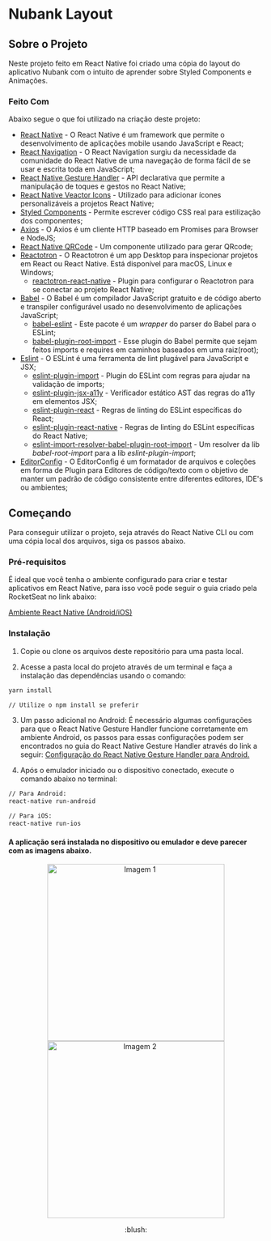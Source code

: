 # Nubank Layout

## Sobre o Projeto
Neste projeto feito em React Native foi criado uma cópia do layout do aplicativo Nubank com o intuito de aprender sobre Styled Components e Animações.

### Feito Com

Abaixo segue o que foi utilizado na criação deste projeto:

- [React Native](http://facebook.github.io/react-native/) - O React Native é um framework que permite o desenvolvimento de aplicações mobile usando JavaScript e React;
- [React Navigation](https://reactnavigation.org/) - O React Navigation surgiu da necessidade da comunidade do React Native de uma navegação de forma fácil de se usar e escrita toda em JavaScript;
- [React Native Gesture Handler](https://kmagiera.github.io/react-native-gesture-handler/) - API declarativa que permite a manipulação de toques e gestos no React Native;
- [React Native Veactor Icons](https://github.com/oblador/react-native-vector-icons) - Utilizado para adicionar ícones personalizáveis a projetos React Native;
- [Styled Components](https://github.com/styled-components/styled-components) - Permite escrever código CSS real para estilização dos componentes;
- [Axios](https://github.com/axios/axios) - O Axios é um cliente HTTP baseado em Promises para Browser e NodeJS;
- [React Native QRCode](https://github.com/cssivision/react-native-qrcode) - Um componente utilizado para gerar QRcode;
- [Reactotron](https://github.com/infinitered/reactotron) - O Reactotron é um app Desktop para inspecionar projetos em React ou React Native. Está disponível para macOS, Linux e Windows;
  - [reactotron-react-native](https://github.com/infinitered/reactotron/blob/master/docs/quick-start-react-native.md) - Plugin para configurar o Reactotron para se conectar ao projeto React Native;
- [Babel](https://babeljs.io/) - O Babel é um compilador JavaScript gratuito e de código aberto e transpiler configurável usado no desenvolvimento de aplicações JavaScript;
  - [babel-eslint](https://github.com/babel/babel-eslint) - Este pacote é um _wrapper_ do parser do Babel para o ESLint;
  - [babel-plugin-root-import](https://github.com/entwicklerstube/babel-plugin-root-import) - Esse plugin do Babel permite que sejam feitos imports e requires em caminhos baseados em uma raiz(root);
- [Eslint](https://eslint.org/) - O ESLint é uma ferramenta de lint plugável para JavaScript e JSX;
  - [eslint-plugin-import](https://github.com/benmosher/eslint-plugin-import) - Plugin do ESLint com regras para ajudar na validação de imports;
  - [eslint-plugin-jsx-a11y](https://github.com/evcohen/eslint-plugin-jsx-a11y) - Verificador estático AST das regras do a11y em elementos JSX;
  - [eslint-plugin-react](https://github.com/yannickcr/eslint-plugin-react) - Regras de linting do ESLint específicas do React;
  - [eslint-plugin-react-native](https://github.com/Intellicode/eslint-plugin-react-native) - Regras de linting do ESLint específicas do React Native;
  - [eslint-import-resolver-babel-plugin-root-import](https://github.com/olalonde/eslint-import-resolver-babel-root-import) - Um resolver da lib _babel-root-import_ para a lib _eslint-plugin-import_;
- [EditorConfig](https://editorconfig.org/) - O EditorConfig é um formatador de arquivos e coleções em forma de Plugin para Editores de código/texto com o objetivo de manter um padrão de código consistente entre diferentes editores, IDE's ou ambientes;

## Começando

Para conseguir utilizar o projeto, seja através do React Native CLI ou com uma cópia local dos arquivos, siga os passos abaixo.

### Pré-requisitos

É ideal que você tenha o ambiente configurado para criar e testar aplicativos em React Native, para isso você pode seguir o guia
criado pela RocketSeat no link abaixo:

[Ambiente React Native (Android/iOS)](https://github.com/Rocketseat/ambiente-react-native)

### Instalação

1. Copie ou clone os arquivos deste repositório para uma pasta local.

2. Acesse a pasta local do projeto através de um terminal e faça a instalação das dependências usando o comando:

```sh
yarn install

// Utilize o npm install se preferir
```

3. Um passo adicional no Android: É necessário algumas configurações para que o React Native Gesture Handler funcione corretamente em 
ambiente Android, os passos para essas configurações podem ser encontrados no guia do React Native Gesture Handler através do link 
a seguir: [Configuração do React Native Gesture Handler para Android.](https://kmagiera.github.io/react-native-gesture-handler/docs/getting-started.html#android)

4. Após o emulador iniciado ou o dispositivo conectado, execute o comando abaixo no terminal:

```sh
// Para Android:
react-native run-android

// Para iOS:
react-native run-ios
```

#### A aplicação será instalada no dispositivo ou emulador e deve parecer com as imagens abaixo.

<p align="center">
  <img src="https://user-images.githubusercontent.com/48105879/60809503-33889700-a161-11e9-90f2-cb92cfc8c73a.jpg" width="350" title="Imagem 1">
  <img src="https://user-images.githubusercontent.com/48105879/60809504-33889700-a161-11e9-9380-82f907886903.jpg" width="350" title="Imagem 2">
</p>



<p align="center">
:blush:
</p>

